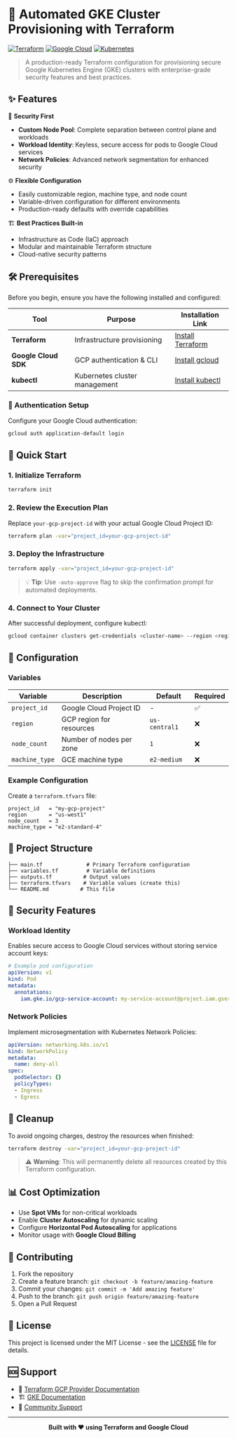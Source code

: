 # 🚀 Automated GKE Cluster Provisioning with Terraform

[![Terraform](https://img.shields.io/badge/Terraform-623CE4?style=for-the-badge&logo=terraform&logoColor=white)](https://www.terraform.io/)
[![Google Cloud](https://img.shields.io/badge/Google%20Cloud-4285F4?style=for-the-badge&logo=google-cloud&logoColor=white)](https://cloud.google.com/)
[![Kubernetes](https://img.shields.io/badge/Kubernetes-326CE5?style=for-the-badge&logo=kubernetes&logoColor=white)](https://kubernetes.io/)

> A production-ready Terraform configuration for provisioning secure Google Kubernetes Engine (GKE) clusters with enterprise-grade security features and best practices.

## ✨ Features

🔐 **Security First**
- **Custom Node Pool**: Complete separation between control plane and workloads
- **Workload Identity**: Keyless, secure access for pods to Google Cloud services
- **Network Policies**: Advanced network segmentation for enhanced security

⚙️ **Flexible Configuration**
- Easily customizable region, machine type, and node count
- Variable-driven configuration for different environments
- Production-ready defaults with override capabilities

🏗️ **Best Practices Built-in**
- Infrastructure as Code (IaC) approach
- Modular and maintainable Terraform structure
- Cloud-native security patterns

## 🛠️ Prerequisites

Before you begin, ensure you have the following installed and configured:

| Tool | Purpose | Installation Link |
|------|---------|------------------|
| **Terraform** | Infrastructure provisioning | [Install Terraform](https://learn.hashicorp.com/tutorials/terraform/install-cli) |
| **Google Cloud SDK** | GCP authentication & CLI | [Install gcloud](https://cloud.google.com/sdk/docs/install) |
| **kubectl** | Kubernetes cluster management | [Install kubectl](https://kubernetes.io/docs/tasks/tools/) |

### 🔑 Authentication Setup

Configure your Google Cloud authentication:

```bash
gcloud auth application-default login
```

## 🚀 Quick Start

### 1. Initialize Terraform

```bash
terraform init
```

### 2. Review the Execution Plan

Replace `your-gcp-project-id` with your actual Google Cloud Project ID:

```bash
terraform plan -var="project_id=your-gcp-project-id"
```

### 3. Deploy the Infrastructure

```bash
terraform apply -var="project_id=your-gcp-project-id"
```

> 💡 **Tip**: Use `-auto-approve` flag to skip the confirmation prompt for automated deployments.

### 4. Connect to Your Cluster

After successful deployment, configure kubectl:

```bash
gcloud container clusters get-credentials <cluster-name> --region <region> --project <project-id>
```

## 🔧 Configuration

### Variables

| Variable | Description | Default | Required |
|----------|-------------|---------|----------|
| `project_id` | Google Cloud Project ID | - | ✅ |
| `region` | GCP region for resources | `us-central1` | ❌ |
| `node_count` | Number of nodes per zone | `1` | ❌ |
| `machine_type` | GCE machine type | `e2-medium` | ❌ |

### Example Configuration

Create a `terraform.tfvars` file:

```hcl
project_id   = "my-gcp-project"
region       = "us-west1"
node_count   = 3
machine_type = "e2-standard-4"
```

## 📁 Project Structure

```
├── main.tf              # Primary Terraform configuration
├── variables.tf         # Variable definitions
├── outputs.tf          # Output values
├── terraform.tfvars    # Variable values (create this)
└── README.md          # This file
```

## 🔐 Security Features

### Workload Identity
Enables secure access to Google Cloud services without storing service account keys:

```yaml
# Example pod configuration
apiVersion: v1
kind: Pod
metadata:
  annotations:
    iam.gke.io/gcp-service-account: my-service-account@project.iam.gserviceaccount.com
```

### Network Policies
Implement microsegmentation with Kubernetes Network Policies:

```yaml
apiVersion: networking.k8s.io/v1
kind: NetworkPolicy
metadata:
  name: deny-all
spec:
  podSelector: {}
  policyTypes:
  - Ingress
  - Egress
```

## 🧹 Cleanup

To avoid ongoing charges, destroy the resources when finished:

```bash
terraform destroy -var="project_id=your-gcp-project-id"
```

> ⚠️ **Warning**: This will permanently delete all resources created by this Terraform configuration.

## 📊 Cost Optimization

- Use **Spot VMs** for non-critical workloads
- Enable **Cluster Autoscaling** for dynamic scaling
- Configure **Horizontal Pod Autoscaling** for applications
- Monitor usage with **Google Cloud Billing**

## 🤝 Contributing

1. Fork the repository
2. Create a feature branch: `git checkout -b feature/amazing-feature`
3. Commit your changes: `git commit -m 'Add amazing feature'`
4. Push to the branch: `git push origin feature/amazing-feature`
5. Open a Pull Request

## 📝 License

This project is licensed under the MIT License - see the [LICENSE](LICENSE) file for details.

## 🆘 Support

- 📖 [Terraform GCP Provider Documentation](https://registry.terraform.io/providers/hashicorp/google/latest/docs)
- 🏗️ [GKE Documentation](https://cloud.google.com/kubernetes-engine/docs)
- 💬 [Community Support](https://github.com/your-username/your-repo/issues)

---

<div align="center">
  <strong>Built with ❤️ using Terraform and Google Cloud</strong>
</div>